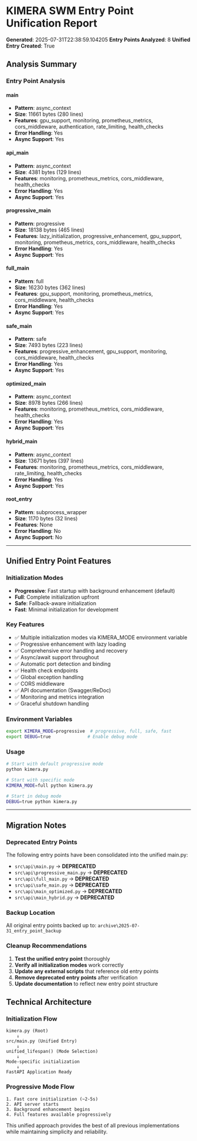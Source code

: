 # KIMERA SWM Entry Point Unification Report
**Generated**: 2025-07-31T22:38:59.104205
**Entry Points Analyzed**: 8
**Unified Entry Created**: True

## Analysis Summary

### Entry Point Analysis

#### main
- **Pattern**: async_context
- **Size**: 11661 bytes (280 lines)
- **Features**: gpu_support, monitoring, prometheus_metrics, cors_middleware, authentication, rate_limiting, health_checks
- **Error Handling**: Yes
- **Async Support**: Yes

#### api_main
- **Pattern**: async_context
- **Size**: 4381 bytes (129 lines)
- **Features**: monitoring, prometheus_metrics, cors_middleware, health_checks
- **Error Handling**: Yes
- **Async Support**: Yes

#### progressive_main
- **Pattern**: progressive
- **Size**: 18138 bytes (465 lines)
- **Features**: lazy_initialization, progressive_enhancement, gpu_support, monitoring, prometheus_metrics, cors_middleware, health_checks
- **Error Handling**: Yes
- **Async Support**: Yes

#### full_main
- **Pattern**: full
- **Size**: 16230 bytes (362 lines)
- **Features**: gpu_support, monitoring, prometheus_metrics, cors_middleware, health_checks
- **Error Handling**: Yes
- **Async Support**: Yes

#### safe_main
- **Pattern**: safe
- **Size**: 7493 bytes (223 lines)
- **Features**: progressive_enhancement, gpu_support, monitoring, cors_middleware, health_checks
- **Error Handling**: Yes
- **Async Support**: Yes

#### optimized_main
- **Pattern**: async_context
- **Size**: 8978 bytes (266 lines)
- **Features**: monitoring, prometheus_metrics, cors_middleware, health_checks
- **Error Handling**: Yes
- **Async Support**: Yes

#### hybrid_main
- **Pattern**: async_context
- **Size**: 13671 bytes (397 lines)
- **Features**: monitoring, prometheus_metrics, cors_middleware, rate_limiting, health_checks
- **Error Handling**: Yes
- **Async Support**: Yes

#### root_entry
- **Pattern**: subprocess_wrapper
- **Size**: 1170 bytes (32 lines)
- **Features**: None
- **Error Handling**: No
- **Async Support**: No

---

## Unified Entry Point Features

### Initialization Modes
- **Progressive**: Fast startup with background enhancement (default)
- **Full**: Complete initialization upfront
- **Safe**: Fallback-aware initialization
- **Fast**: Minimal initialization for development

### Key Features
- ✅ Multiple initialization modes via KIMERA_MODE environment variable
- ✅ Progressive enhancement with lazy loading
- ✅ Comprehensive error handling and recovery
- ✅ Async/await support throughout
- ✅ Automatic port detection and binding
- ✅ Health check endpoints
- ✅ Global exception handling
- ✅ CORS middleware
- ✅ API documentation (Swagger/ReDoc)
- ✅ Monitoring and metrics integration
- ✅ Graceful shutdown handling

### Environment Variables
```bash
export KIMERA_MODE=progressive  # progressive, full, safe, fast
export DEBUG=true              # Enable debug mode
```

### Usage
```bash
# Start with default progressive mode
python kimera.py

# Start with specific mode
KIMERA_MODE=full python kimera.py

# Start in debug mode
DEBUG=true python kimera.py
```

---

## Migration Notes

### Deprecated Entry Points
The following entry points have been consolidated into the unified main.py:

- `src\api\main.py` → **DEPRECATED**
- `src\api\progressive_main.py` → **DEPRECATED**
- `src\api\full_main.py` → **DEPRECATED**
- `src\api\safe_main.py` → **DEPRECATED**
- `src\api\main_optimized.py` → **DEPRECATED**
- `src\api\main_hybrid.py` → **DEPRECATED**

### Backup Location
All original entry points backed up to: `archive\2025-07-31_entry_point_backup`

### Cleanup Recommendations
1. **Test the unified entry point** thoroughly
2. **Verify all initialization modes** work correctly
3. **Update any external scripts** that reference old entry points
4. **Remove deprecated entry points** after verification
5. **Update documentation** to reflect new entry point structure

## Technical Architecture

### Initialization Flow
```
kimera.py (Root)
    ↓
src/main.py (Unified Entry)
    ↓
unified_lifespan() (Mode Selection)
    ↓
Mode-specific initialization
    ↓
FastAPI Application Ready
```

### Progressive Mode Flow
```
1. Fast core initialization (~2-5s)
2. API server starts
3. Background enhancement begins
4. Full features available progressively
```

This unified approach provides the best of all previous implementations while maintaining
simplicity and reliability.